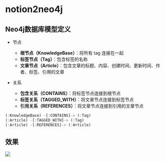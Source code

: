 # notion2neo4j

## Neo4j数据库模型定义

* 节点

    - **根节点（KnowledgeBase）**：将所有 tag 连接在一起
    - **标签节点（Tag）**：包含标签的名称
    - **文章节点（Article）**：包含文章的标题、内容、创建时间、更新时间、作者、标签、引用的文章

* 关系

    - **包含关系（CONTAINS）**：将标签节点连接到根节点
    - **标签关系（TAGGED_WITH）**：将文章节点连接到标签节点
    - **引用关系（REFERENCES）**：将文章节点连接到引用的文章节点


```js
(:KnowledgeBase) -[:CONTAINS]-> (:Tag)
(:Article) -[:TAGGED_WITH]-> (:Tag)
(:Article) -[:REFERENCES]-> (:Article)
```
## 效果
![](https://fastly.jsdelivr.net/gh/Diomchen/PiCor/20250327180500.png)
